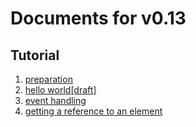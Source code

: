 # Documents for v0.13

## Tutorial

1. [preparation](./tutorial/01_preparation.md)
2. [hello world[draft]](./tutorial/02_hello_world.md)
3. [event handling](./tutorial/03_event_handling.md)
4. [getting a reference to an element](./tutorial/04_getting_a_reference_to_an_element.md)